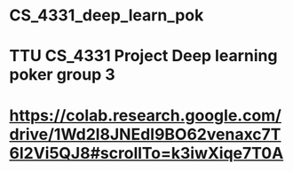 # CS_4331_deep_learn_pok
# TTU CS_4331 Project Deep learning poker group 3 
# https://colab.research.google.com/drive/1Wd2l8JNEdI9BO62venaxc7T6l2Vi5QJ8#scrollTo=k3iwXiqe7T0A
